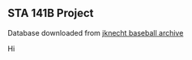 ## STA 141B Project
Database downloaded from [jknecht baseball archive](https://github.com/jknecht/baseball-archive-sqlite/blob/master/lahman2015.sqlite)

Hi